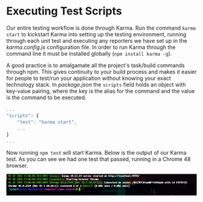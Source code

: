 # Executing Test Scripts

Our entire testing workflow is done through Karma. Run the command `karma start` to kickstart Karma into setting up the testing environment, running through each unit test and executing any reporters we have set up in the _karma.config.js_ configuration file. In order to run Karma through the command line it must be installed globally \(`npm install karma -g`\).

A good practice is to amalgamate all the project's task/build commands through npm. This gives continuity to your build process and makes it easier for people to test/run your application without knowing your exact technology stack. In _package.json_ the `scripts` field holds an object with key-value pairing, where the key is the alias for the command and the value is the command to be executed.

```javascript
...
"scripts": {
    "test": "karma start",
    ...
}
...
```

Now running `npm test` will start Karma. Below is the output of our Karma test. As you can see we had one test that passed, running in a Chrome 48 browser.

![image](../../.gitbook/assets/simple-output.png)

